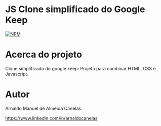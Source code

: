 #  JS Clone simplificado do Google Keep

[![NPM](https://img.shields.io/npm/l/react)](https://github.com/amac81/DevNotes/blob/main/LICENSE) 

# Acerca do projeto

Clone simplificado do google keep: Projeto para combinar HTML, CSS e Javascript.

# Autor

Arnaldo Manuel de Almeida Canelas

https://www.linkedin.com/in/arnaldocanelas
